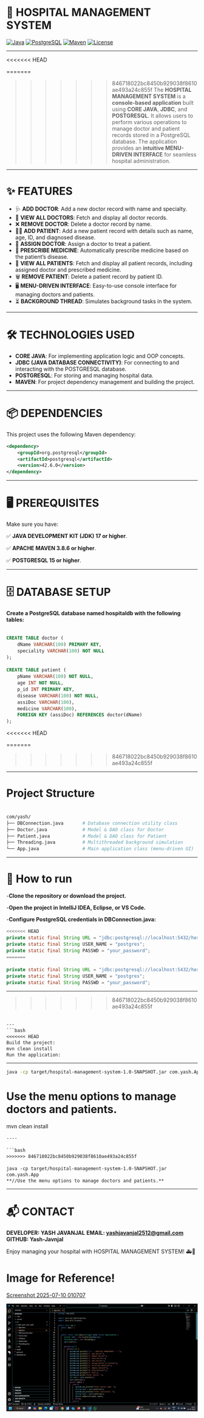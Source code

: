 # 🏥 HOSPITAL MANAGEMENT SYSTEM
[![Java](https://img.shields.io/badge/Java-17-blue?logo=java)](https://www.oracle.com/java/) 
[![PostgreSQL](https://img.shields.io/badge/PostgreSQL-15-blue?logo=postgresql)](https://www.postgresql.org/) 
[![Maven](https://img.shields.io/badge/Maven-3.8.6-orange?logo=apachemaven)](https://maven.apache.org/) 
[![License](https://img.shields.io/badge/License-MIT-green.svg)](LICENSE)

---

<<<<<<< HEAD

=======
>>>>>>> 846718022bc8450b929038f8610ae493a24c855f
The **HOSPITAL MANAGEMENT SYSTEM** is a **console-based application** built using **CORE JAVA**, **JDBC**, and **POSTGRESQL**. It allows users to perform various operations to manage doctor and patient records stored in a PostgreSQL database. The application provides an **intuitive MENU-DRIVEN INTERFACE** for seamless hospital administration.  

---

# ✨ FEATURES

- 🩺 **ADD DOCTOR**: Add a new doctor record with name and specialty.  
- 📜 **VIEW ALL DOCTORS**: Fetch and display all doctor records.  
- ❌ **REMOVE DOCTOR**: Delete a doctor record by name.  
- 👩‍⚕️ **ADD PATIENT**: Add a new patient record with details such as name, age, ID, and diagnosed disease.  
- 🔗 **ASSIGN DOCTOR**: Assign a doctor to treat a patient.  
- 💊 **PRESCRIBE MEDICINE**: Automatically prescribe medicine based on the patient’s disease.  
- 👀 **VIEW ALL PATIENTS**: Fetch and display all patient records, including assigned doctor and prescribed medicine.  
- 🗑 **REMOVE PATIENT**: Delete a patient record by patient ID.  
- 🖥 **MENU-DRIVEN INTERFACE**: Easy-to-use console interface for managing doctors and patients.  
- ⏳ **BACKGROUND THREAD**: Simulates background tasks in the system.  

---

# 🛠 TECHNOLOGIES USED

- **CORE JAVA**: For implementing application logic and OOP concepts.  
- **JDBC (JAVA DATABASE CONNECTIVITY)**: For connecting to and interacting with the POSTGRESQL database.  
- **POSTGRESQL**: For storing and managing hospital data.  
- **MAVEN**: For project dependency management and building the project.  

---

# 📦 DEPENDENCIES

This project uses the following Maven dependency:  

```xml
<dependency>
    <groupId>org.postgresql</groupId>
    <artifactId>postgresql</artifactId>
    <version>42.6.0</version>
</dependency>
```
---


# 🖥 PREREQUISITES
Make sure you have:

✅ **JAVA DEVELOPMENT KIT (JDK) 17 or higher**.

✅ **APACHE MAVEN 3.8.6 or higher**.

✅ **POSTGRESQL 15 or higher**.

---

# 🗄 DATABASE SETUP
**Create a PostgreSQL database named hospitaldb with the following tables:**

```sql

CREATE TABLE doctor (
    dName VARCHAR(100) PRIMARY KEY,
    speciality VARCHAR(100) NOT NULL
);

CREATE TABLE patient (
    pName VARCHAR(100) NOT NULL,
    age INT NOT NULL,
    p_id INT PRIMARY KEY,
    disease VARCHAR(100) NOT NULL,
    assiDoc VARCHAR(100),
    medicine VARCHAR(100),
    FOREIGN KEY (assiDoc) REFERENCES doctor(dName)
);
```
<<<<<<< HEAD

=======
>>>>>>> 846718022bc8450b929038f8610ae493a24c855f
---

# Project Structure
```graphql

com/yash/
├── DBConnection.java       # Database connection utility class
├── Doctor.java             # Model & DAO class for Doctor
├── Patient.java            # Model & DAO class for Patient
├── Threading.java          # Multithreaded background simulation
└── App.java                # Main application class (menu-driven UI)
```
---

# 🚀 How to run
-**Clone the repository or download the project.**

-**Open the project in IntelliJ IDEA, Eclipse, or VS Code.**

-**Configure PostgreSQL credentials in DBConnection.java:**

```java
<<<<<<< HEAD
private static final String URL = "jdbc:postgresql://localhost:5432/hospitaldb";
private static final String USER_NAME = "postgres";
private static final String PASSWD = "your_password";
=======

private static final String URL = "jdbc:postgresql://localhost:5432/hospitaldb";
private static final String USER_NAME = "postgres";
private static final String PASSWD = "your_password";
```

---
>>>>>>> 846718022bc8450b929038f8610ae493a24c855f

```

---
```bash
<<<<<<< HEAD
Build the project:
mvn clean install
Run the application:
```

---

```bash
java -cp target/hospital-management-system-1.0-SNAPSHOT.jar com.yash.App
```
**Use the menu options to manage doctors and patients.**
=======
mvn clean install
```
----

```bash
>>>>>>> 846718022bc8450b929038f8610ae493a24c855f

java -cp target/hospital-management-system-1.0-SNAPSHOT.jar com.yash.App
**//Use the menu options to manage doctors and patients.**
```
----


# 📬 CONTACT
**DEVELOPER: YASH JAVANJAL**
**EMAIL: yashjavanjal2512@gmail.com**
**GITHUB: Yash-Javnjal**

Enjoy managing your hospital with HOSPITAL MANAGEMENT SYSTEM! 🚑💉

# Image for Reference!

[Screenshot 2025-07-10 010707](https://github.com/user-attachments/assets/4ebcd737-f9de-427c-9735-8742738b8239)


![hospital](hospital.png)